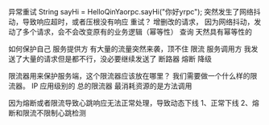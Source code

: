异常重试
String sayHi = HelloQinYaorpc.sayHi("你好yrpc");
突然发生了网络抖动，导致响应超时，或者压根没有响应
重试？
增删改的请求，   因为网络抖动，发动了多个请求，会不会改变原有的业务逻辑（幂等性）
查询   天然具有幂等性的


如何保护自己
服务提供方   有大量的流量突然来袭，顶不住                          限流
服务调用方   我发送了大量的请求但是都不行，没必要继续发送了 断路器     熔断 降级

限流器用来保护服务端，这个限流器应该放在哪里？
我们需要做一个什么样的限流器。 IP  应用级别的  总的限流器
最消耗资源的是方法调用

因为熔断或者限流导致心跳响应无法正常处理，导致动态下线
1、正常下线
2、熔断和限流不限制心跳检测